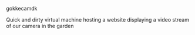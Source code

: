 gokkecamdk

Quick and dirty virtual machine hosting a website displaying a video stream of our camera in the garden

